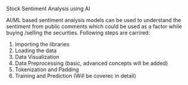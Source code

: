 Stock Sentiment Analysis using AI

AI/ML based sentiment analysis models can be used to understand the sentiment from public comments which could be used as a factor while buying /selling the securities.
Following steps are carrired:
1. Importing the libraries
2. Loading the data
3. Data Visualization
4. Data Preprocessing (basic, advanced concepts will be added)
5. Tokenization and Padding
6. Training and Prediction (Will be coverec in detail)
